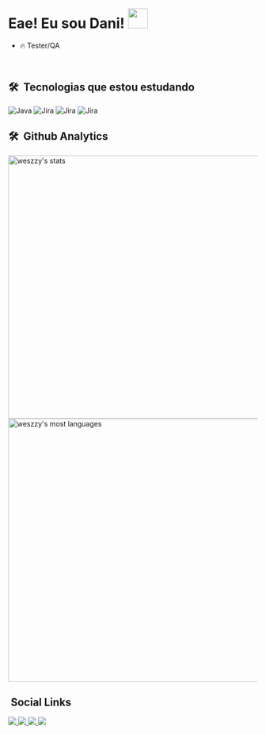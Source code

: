 <h1> Eae! Eu sou Dani! <img src="https://media.tenor.com/nebZyl8oN7IAAAAj/wave-hello.gif" width="40px" height="40px"> </h1>


- 🔥 Tester/QA

<br>

## 🛠 &nbsp;Tecnologias que estou estudando

<div display: inline-block;>

<img alt="Java" src="https://img.shields.io/badge/Java-ED8B00?style=for-the-badge&logo=java&logoColor=white">

<img alt="Jira" src="https://img.shields.io/badge/Jira-0052CC?style=for-the-badge&logo=Jira&logoColor=white">

<img alt="Jira" src="https://img.shields.io/badge/-selenium-%43B02A?style=for-the-badge&logo=selenium&logoColor=white">

<img alt="Jira" src="https://img.shields.io/badge/git-%23F05033.svg?style=for-the-badge&logo=git&logoColor=white">



</div>

## 🛠 &nbsp;Github Analytics

<p align="left">
   
<img width="530em" src="https://github-readme-stats.vercel.app/api?username=weszzy&theme=radical&show_icons=true" alt="weszzy's stats">
   
<img width="530em" src="https://github-readme-stats.vercel.app/api/top-langs/?username=weszzy&layout=compact&theme=radical" alt="weszzy's most languages">
  
</p>

## &nbsp;Social Links
                                                                                                   
<a target="_blank" href="https://instagram.com/weszzy/"> 
<img src="https://img.shields.io/badge/Instagram-E4405F?style=for-the-badge&logo=instagram&logoColor=white">
</a> 
<a target="_blank" href="https://codepen.io/weszzy">
<img src="https://img.shields.io/badge/Codepen-000000?style=for-the-badge&logo=codepen&logoColor=white">
</a>
<a target="_blank" href="https://steamcommunity.com/id/weszzy/">
<img src="https://img.shields.io/badge/Steam-000000?style=for-the-badge&logo=steam&logoColor=white">
</a>
<a href="discord.gg/3k2Xgjtm" target="_blank">
<img src="https://img.shields.io/badge/Discord-%235865F2.svg?style=for-the-badge&logo=discord&logoColor=white">
</a>
